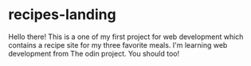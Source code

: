 # recipes-landing

Hello there! 
This is a one of my first project for web development which contains a recipe site for my three favorite meals. I'm learning web development from The odin project. You should too! 